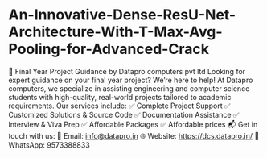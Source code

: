 # An-Innovative-Dense-ResU-Net-Architecture-With-T-Max-Avg-Pooling-for-Advanced-Crack
💼 Final Year Project Guidance by Datapro computers pvt ltd
Looking for expert guidance on your final year project? We’re here to help!
At Datapro computers, we specialize in assisting engineering and computer science students with high-quality, real-world projects tailored to academic requirements. Our services include:
✅ Complete Project Support
✅ Customized Solutions & Source Code
✅ Documentation Assistance
✅ Interview & Viva Prep
✅ Affordable Packages
✅ Affordable prices
📬 Get in touch with us:
📧 Email: info@datapro.in
🌐 Website: https://dcs.datapro.in/
📱 WhatsApp: 9573388833

